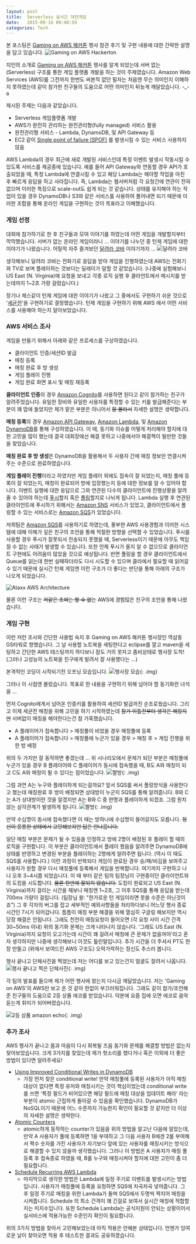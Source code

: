 ```yaml
---
layout: post
title:  Serverless 실시간 대전게임
date:   2015-09-16 00:48:59
categories: Tech
---
```


본 포스팅은 [Gaming on AWS 해커톤] 행사 참관 후기 및 구현 내용에 대한 간략한 설명을 담고 있습니다.
![Gaming on AWS Hackerton](/assets/images/aws_hackerton/Gaming_on_AWS_Hackathon_1000.png)


지인의 소개로 [Gaming on AWS 해커톤] 행사를 알게 되었는데 서버 없는 (Serverless) 구조를 통한 게임 플랫폼 개발을 하는 것이 주제였습니다.
Amazon Web Services (AWS)를 그전까지 한번도 써본적 없던 필자는 처음엔 무슨 의미인지 이해하지 못하였는데 같이 참가한 친구들의 도움으로 어떤 의미인지 뒤늦게 깨달았습니다. -_-a

제시된 주제는 다음과 같았습니다.

  * Serverless 게임플랫폼 개발
  * AWS가 완전히 관리하는 완전관리형(fully managed) 서비스 활용
   * 완전관리형 서비스 - Lambda, DynamoDB, 및 API Gateway 등
  * EC2 같이 [Single point of failure (SPOF)] 를 발생시킬 수 있는 서비스 사용하지 않음

AWS Lambda의 경우 최근에 새로 개발된 서비스인데 특정 이벤트 발생시 작동시킬 수 있도록 서비스를 제공중에 있습니다.
예를 들어 API Gateway와 연동할 경우 API가 호출되었을 때, 특정 Lambda에 연결시킬 수 있고 해당 Lambda는 해야할 작업을 마친 후 빠르게 응답을 하고 사라집니다.
즉, Lambda는 웹서버처럼 각 요청간에 연관이 전혀 없으며 이러한 특징으로 scale-out도 쉽게 되는 것 같습니다.
상태를 유지해야 하는 작업이 있을 경우 DynamoDB나 S3와 같은 서비스를 사용하여 풀어내면 되기 때문에 이러한 조합을 통해 온라인 게임을 구현하는 것이 목표라고 이해했습니다.


### 게임 선정

대회에 참가하기로 한 후 친구들과 모여 이야기를 하였는데 어떤 게임을 개발할지부터 막막했습니다.
서버가 없는 온라인 게임이라니 ...
이야기를 나누던 중 턴제 게임에 대한 이야기가 나왔습니다.
어릴적 자주 즐겨보던 [달려라 코바] 이야기까지 ...
![달려라 코바](/assets/images/aws_hackerton/cova.jpg)

생각해보니 달려라 코바는 전화기로 응답을 받아 게임을 진행하였는데 AWS는 전화기와 TV로 보며 플레이하는 것보다는 딜레이가 덜할 것 같았습니다.
(나중에 실험해보니 US East (N. Virginia)에 요청을 보내고 각종 로직 실행 후 클라언트에서 메시지를 받는데까지 1~2초 가량 걸렸습니다.)

장기나 체스같이 턴제 게임에 대한 이야기가 나왔고 그 중에서도 구현하기 쉬운 것으로 '[세균전]'을 구현하기로 결정했습니다.
턴제 게임을 구현하기 위해 AWS 에서 어떤 서비스를 사용해야 하는지 알아보았습니다.


### AWS 서비스 조사

게임을 만들기 위해서 아래와 같은 프로세스를 구상하였습니다.

  * 클라이언트 인증/세션ID 발급
  * 매칭 등록
  * 매칭 완료 후 방 생성
  * 게임 플레이 진행
  * 게임 완료 화면 표시 및 매칭 재등록

**클라이언트 인증**의 경우 [Amazon Cognito]를 사용하면 된다고 같이 참가하는 친구가 알려주었습니다.
유일한 장비와 유일한 사용자를 특정할 수 있는 키를 발급해준다는 부분이 꽤 맘에 들었지만 제가 맡은 부분은 아니어서 <del>잘 몰라서</del> 자세한 설명은 생략합니다.

**매칭 등록**의 경우 [Amazon API Gateway], [Amazon Lambda], 및 [Amazon DynamoDB]를 통해 구성하였습니다.
이 때, 동기화 이슈를 어떻게 처리해야 할지에 대한 고민을 많이 했는데 결국 대회장에선 해결 못하고 나중에서야 해결책이 될만한 것들을 찾았습니다.

**매칭 완료 후 방 생성**은 DynamoDB을 활용해서 두 사용자 간에 매칭 정보만 연결시켜주는 수준으로 완료하였습니다.

**게임 플레이 진행**이라고 하였지만 게임 플레이 외에도 접속이 잘 되었는지, 매칭 풀에 등록이 잘 되었는지, 매칭이 완료되어 방에 입장했는지 등에 대한 정보를 알 수 있어야 합니다.
이벤트 실행에 대한 응답으로 그와 연관된 다수의 클라이언트에 진행상황을 알려줄 수 있어야 하는데 [푸시]할지 혹은 [폴링]할지로 나뉘게 됩니다.
Lambda 실행 후 연관된 클라이언트에 푸시하기 위해서는 [Amazon SNS] 서비스가 있었고, 클라이언트에서 폴링할 수 있는 서비스로는 [Amazon SQS]가 있었습니다.

저희팀은 [Amazon SQS]를 사용하기로 하였는데, 풍부한 AWS 사용경험과 이러한 시스템에 대해 이해가 깊은 친구의 조언을 통해 적절한 방향을 선택할 수 있었습니다.
푸시를 사용할 경우 푸시가 잘못되서 전송되지 못했을 때, Serverless이기 때문에 아무도 책임질 수 없는 사태가 발생할 수 있습니다.
또한 언제 푸시가 올지 알 수 없으므로 클라이언트 구현에도 어려움이 많았을 것으로 예상됩니다.
반면 폴링을 할 경우 클라이언트에서 Queue를 읽는데 한번 실패하더라도 다시 시도할 수 있으며 클라에서 필요할 때 읽어갈 수 있기 때문에 실시간 턴제 게임엔 이런 구조가 더 좋다는 판단을 통해 아래의 구조가 나오게 되었습니다.

![Ataxx AWS Architecture](/assets/images/aws_hackerton/architecture.png)

물론 이런 구조는 <del>저같은 초짜는 할 수 없는</del> AWS에 경험많은 친구의 조언을 통해 나왔습니다.


### 게임 구현

이런 저런 조사와 간단한 사용법 숙지 후 Gaming on AWS 해커톤 행사장인 역삼동 GS타워로 향했습니다.
그 날 사용할 노트북을 세팅한다고 eclipse를 깔고 maven을 세팅하고 간단한 AWS 테스팅까지 하다보니 잠도 거의 못자고 좀비상태로 행사장 도착! 
(그러나 고성능의 노트북을 친구에게 빌려서 잘 사용했다는 ...)

본격적인 코딩이 시작되기전 오프닝 모습입니다.
![행사장 모습](/assets/images/aws_hackerton/stage_1.jpg){: .img}

그러나 이 시점엔 몰랐습니다.
목표로 한 내용을 구현하기 위해 넘어야 할 동기화란 녀석을 ...

먼저 Cognito에게서 넘어온 인증키를 활용하여 세션ID 발급까진 순조로웠습니다.
그리고 이제 세균전 매칭을 위해 고민을 하기 시작하였는데 <del>참가 이틀전부터 생각은 해왔지만</del> 서버없이 매칭을 해야한다는건 참 가혹했습니다.

  * A 플레이어가 접속합니다 > 매칭풀이 비었을 경우 매칭풀에 등록
  * A 플레이어가 접속합니다 > 매칭풀에 누군가 있을 경우 > 매칭 후 > 게임 진행을 위한 방 배정

위의 두 가지만 잘 동작하면 좋겠는데 ...
위 시나리오에서 문제가 되던 부분은 매칭풀에 누군가 있을 경우 B 플레이어와 C 플레이어가 동시에 접속했을 때, B도 A와 매칭이 되고 C도 A와 매칭이 될 수 있다는 점이었습니다.
![짤방](/assets/images/aws_hackerton/zzal1.jpg){: .img}

그럼 과연 A는 누구와 플레이하게 되는걸까요?
앞서 SQS를 써서 폴링방식을 사용한다고 했는데 매칭완료 후 방이 배정되면 상대방이 누군지 SQS를 통해 알려줍니다.
B와 C는 A가 상대방이란 것을 알겠지만 A는 B와 C 중 한명과 플레이하게 되겠죠.
그럼 원치않는 삼각관계가 발생하게 됩니다.
![짤방](/assets/images/aws_hackerton/zzal2.jpg){: .img}

만약 수십명이 동시에 접속했다면 이 때는 방하나에 수십명이 들어갈지도 모릅니다.
<del>정신이 몽롱한 상태에서 고민해보지만 답은 안나옵니다.</del>

일단 매칭 부분은 문제가 될 수 있음을 인정하고 방에 2명이 배정된 후 플레이 할 때의 로직을 구현합니다.
이 부분은 클라이언트에서 플레이 했음을 알려주면 DynamoDB에 상태를 반영하고 변경된 부분을 플레이하는 2명에게 알려주면 됩니다.
(역시 이 때도 SQS를 사용합니다.)
이런 과정이 반복되다 게임이 완료된 경우 승/패/비김을 보여주고 사용자가 원할 경우 다시 매칭풀에 등록해서 게임을 반복합니다.
여기까지 구현하고 나니 오후 3~4시쯤 되었습니다.
이 때 부터 같은 팀의 팀장님이 구현중이던 클라이언트와의 도킹을 시도합니다. <del>물론 한번에 잘되지 않습니다.</del>
도킹이 완료되고 US East (N. Virginia)까지 걸리는 시간을 재보니 매칭엔 1~2초, 그 이후 SQS를 통해 응답을 받는데 700ms 가량이 걸립니다. (팀장님 왈: "한가로운 턴 게임이라면 못쓸 수준은 아닌것이죠")
그 후 각자의 버그를 잡고 세부적인 예외사항들을 처리하다보니 어느덧 행사 종료시간인 7시가 되어갑니다.
틈틈이 매칭 부분 해결을 위해 열심히 구글링 해보지만 역시 당장 해결은 안됩니다.
그래도 천천히 매칭요청이 들어오면 (각 요청 사이 시간 간격 30~50ms 이내) 위의 동기화 문제는 크게 나타나지 않습니다.
'그래도 US East (N. Virginia)까지 요청이 오고가는데 시간이 꽤 걸려서 매칭에 큰 문제가 없을꺼야'라고 혼자 생각하지만 나중에 생각해보니 이것도 틀린말입니다.
추가 시간을 더 주셔서 PT도 한장 만들고 (위에서 보여드린 AWS 구조도) 오락가락하는 정신도 추스러 봅니다.

행사 끝나고 단체사진을 찍었는데 저는 어디를 보고 있는건지 얼굴도 잘려서 나옵니다.
![행사 끝나고 찍은 단체사진](/assets/images/aws_hackerton/after_hackerton.jpg){: .img}

각 팀의 발표를 들으며 제가 어떤 행사에 왔는지 다시금 깨달았습니다.
저는 'Gaming on AWS'의 AWS만 보고 온 것 같아 한없이 부끄러워집니다.
그래도 같이 참가/조언해준 친구들의 도움으로 2등 상품 에코를 받았습니다.
덕분에 요즘 집에 오면 에코로 음악듣는게 취미가 되어버렸습니다.

![2등 상품 amazon echo](/assets/images/aws_hackerton/echo.jpg){: .img}


### 추가 조사

AWS 행사가 끝나고 몸과 마음이 다시 회복될 즈음 동기화 문제를 해결할 방법은 없는지 찾아보았습니다.
크게 3가지를 찾았는데 제가 헛소리를 했다거나 혹은 이외에 더 좋은 방법이 있다면 알려주세요!

  - [Using Improved Conditional Writes in DynamoDB]
    - 가장 먼저 찾은 conditional write! 만약 매칭풀에 등록된 사용자가 아직 매칭 대상이 없다면 특정 유저와 매칭시키는 것이 핵심이었는데 conditional write를 쓰면 '특정 필드가 비어있으면 해당 필드에 매칭 대상을 업데이트 해라' 라는 부분이 atomic 근접하게 돌아갈 수 있음을 확인했습니다. DynamoDB가 NoSQL이기 때문에 어느 수준까지 가능한지 확인이 필요할 것 같지만 더 이상의 자세한 설명은 생략한다.
  - [Atomic Counters]
    - atomic하게 동작하는 counter가 있음을 위의 방법을 알고난 다음에 알았는데, 만약 A 사용자가 풀에 등록하면 1을 부여하고 그 다음 사용자 B에겐 2를 부여해서 짝수 숫자를 가진 사용자가 자기보다 앞에 있는 사용자를 매칭시키는 방식으로 해결할 수 있지 않을까 생각했습니다. 그러나 이 방법은 A 사용자가 매칭 풀 등록 후 접속종료 하였을 때, B를 누구와 매칭시켜야 할지에 대한 고민이 좀 더 필요합니다.
  - [Schedule Recurring AWS Lambda]
    - 마지막으로 생각한 방법은 Lambda에 일정 주기로 이벤트를 발생시키는 방법입니다. 사용자가 매칭풀에 등록을 요청하면 SQS에 차곡차곡 넣어줍니다. 그 후 일정 주기로 매칭을 위한 Lambda가 돌며 SQS에서 두명씩 짝지어 매칭을 시켜줍니다. Schedule 의 최소 간격이 꽤 긴걸로 보여서 실시간 매칭에 적합할지는 미지수입니다. 또한 Schedule Lambda는 공식지원이 안되는 상황이어서 실서비스에 적용가능한 수준인지 확인이 필요합니다.

위의 3가지 방법을 찾아서 고민해보았는데 아직 적용은 안해본 상태입니다.
언젠가 잉여로운 날이 찾아오면 적용 후 테스트한 결과도 공유하겠습니다.


  
[Gaming on AWS 해커톤]: https://aws.amazon.com/ko/events/gaming-on-aws/hackathon/
[Single point of failure (SPOF)]: https://en.wikipedia.org/wiki/Single_point_of_failure
[세균전]: https://en.wikipedia.org/wiki/Ataxx
[Using Improved Conditional Writes in DynamoDB]: http://docs.aws.amazon.com/amazondynamodb/latest/developerguide/WorkingWithItems.html#WorkingWithItems.AtomicCounters
[Atomic Counters]: https://java.awsblog.com/post/Tx3RRJX73ZNOVL/Using-Improved-Conditional-Writes-in-DynamoDB
[달려라 코바]: https://namu.wiki/w/%EB%8B%AC%EB%A0%A4%EB%9D%BC%20%EC%BD%94%EB%B0%94
[푸시]: https://ko.wikipedia.org/wiki/%ED%91%B8%EC%8B%9C_%EA%B8%B0%EB%B2%95
[폴링]: https://ko.wikipedia.org/wiki/%ED%8F%B4%EB%A7%81_(%EC%BB%B4%ED%93%A8%ED%84%B0_%EA%B3%BC%ED%95%99)
[Amazon Cognito]: https://aws.amazon.com/ko/cognito/
[Amazon SNS]: https://aws.amazon.com/ko/sns/
[Amazon SQS]: https://aws.amazon.com/ko/sqs/
[Amazon API Gateway]: https://aws.amazon.com/ko/api-gateway/
[Amazon Lambda]: https://aws.amazon.com/ko/lambda/
[Amazon DynamoDB]: https://aws.amazon.com/ko/dynamodb/
[Schedule Recurring AWS Lambda]: https://alestic.com/2015/05/aws-lambda-recurring-schedule/
